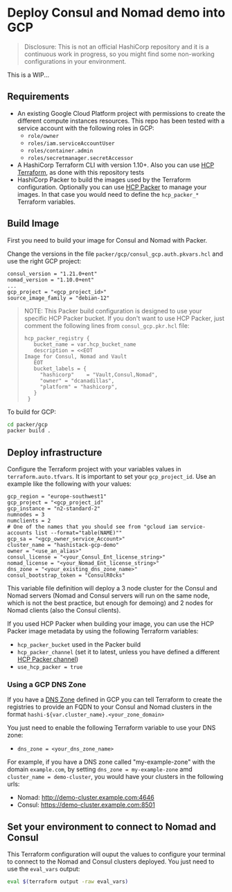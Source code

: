 # Deploy Consul and Nomad demo into GCP
> Disclosure: This is not an official HashiCorp repository and it is a continuous work in progress, so you might find some non-working configurations in your environment.

This is a WIP...

## Requirements
* An existing Google Cloud Platform project with permissions to create the different compute instances resources. This repo has been tested with a service account with the following roles in GCP:
  * `role/owner`
  * `roles/iam.serviceAccountUser`
  * `roles/container.admin`
  * `roles/secretmanager.secretAccessor`
* A HashiCorp Terraform CLI with version 1.10+. Also you can use [HCP Terraform](https://cloud.hashicorp.com/products/terraform), as done with this repository tests
* HashiCorp Packer to build the images used by the Terraform configuration. Optionally you can use [HCP Packer](https://developer.hashicorp.com/hcp/docs/packer)
 to manage your images. In that case you would need to define the `hcp_packer_*` Terraform variables.


## Build Image
First you need to build your image for Consul and Nomad with Packer.

Change the versions in the file `packer/gcp/consul_gcp.auth.pkvars.hcl` and use the right GCP project:
```hcl
consul_version = "1.21.0+ent"
nomad_version = "1.10.0+ent"
...
gcp_project = "<gcp_project_id>"
source_image_family = "debian-12"
```

> NOTE: This Packer build configuration is designed to use your specific HCP Packer bucket. If you don't want to use HCP Packer, just comment the following lines from `consul_gcp.pkr.hcl` file:
> ```hcl
> hcp_packer_registry {
>    bucket_name = var.hcp_bucket_name
>    description = <<EOT
>Image for Consul, Nomad and Vault
>    EOT
>    bucket_labels = {
>      "hashicorp"    = "Vault,Consul,Nomad",
>      "owner" = "dcanadillas",
>      "platform" = "hashicorp",
>    }
>  }

To build for GCP:
```bash
cd packer/gcp
packer build .
```

## Deploy infrastructure
Configure the Terraform project with your variables values in `terraform.auto.tfvars`. It is important to set your `gcp_project_id`. Use an example like the following with your values:
```hcl
gcp_region = "europe-southwest1"
gcp_project = "<gcp_project_id"
gcp_instance = "n2-standard-2"
numnodes = 3
numclients = 2
# One of the names that you should see from "gcloud iam service-accounts list --format="table(NAME)""
gcp_sa = "<gcp_owner_service_Account>"
cluster_name = "hashistack-gcp-demo"
owner = "<use_an_alias>"
consul_license = "<your_Consul_Ent_license_string>"
nomad_license = "<your_Nomad_Ent_license_string>"
dns_zone = "<your_existing_dns_zone_name>"
consul_bootstrap_token = "ConsulR0cks"
```

This variable file definition will deploy a 3 node cluster for the Consul and Nomad servers (Nomad and Consul servers will run on the same node, which is not the best practice, but enough for demoing) and 2 nodes for Nomad clients (also the Consul clients).

If you used HCP Packer when building your image, you can use the HCP Packer image metadata by using the following Terraform variables:
* `hcp_packer_bucket` used in the Packer build
* `hcp_packer_channel` (set it to latest, unless you have defined a different [HCP Packer channel](https://developer.hashicorp.com/hcp/docs/packer/manage/channel))
* `use_hcp_packer = true`

### Using a GCP DNS Zone
If you have a [DNS Zone](https://cloud.google.com/dns/docs/zones) defined in GCP you can tell Terraform to create the registries to provide an FQDN to your Consul and Nomad clusters in the format `hashi-${var.cluster_name}.<your_zone_domain>`

You just need to enable the following Terraform variable to use your DNS zone:
* `dns_zone = <your_dns_zone_name>`

For example, if you have a DNS zone called "my-example-zone" with the domain `example.com`, by setting `dns_zone = my-example-zone` amd `cluster_name = demo-cluster`, you would have your clusters in the following urls:
* Nomad: http://demo-cluster.example.com:4646
* Consul: https://demo-cluster.example.com:8501

## Set your environment to connect to Nomad and Consul

This Terraform configuration will ouput the values to configure your terminal to connect to the Nomad and Consul clusters deployed. You just need to use the `eval_vars` output:
```bash
eval $(terraform output -raw eval_vars)
```

